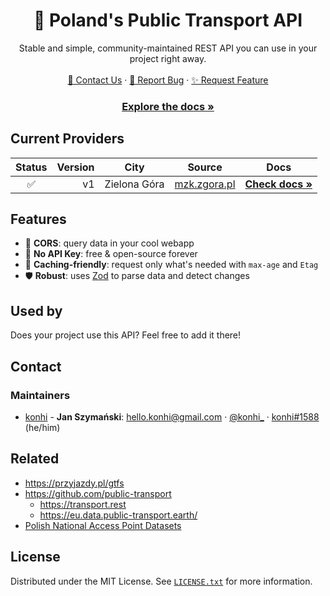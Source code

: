 <div align="center">
<!--
  <a href="https://github.com/github_username/repo_name">
    <img src="images/logo.png" alt="Logo" width="80" height="80">
  </a>
-->
<h1 align="center">🚌 Poland's Public Transport API</h3>

  <p align="center">
    Stable and simple, community-maintained REST API you can use in your project right away.
    <br>
    <br>
    <a href="https://github.com/konhi/poland-public-transport-api#Contact">💬 Contact Us</a>
    ·
    <a href="https://github.com/konhi/poland-public-transport-api/issues">🐛 Report Bug</a>
    ·
    <a href="https://github.com/konhi/poland-public-transport-api/issues">✨ Request Feature</a>
  </p>
     <h3> <a href="https://poland-public-transport-api.azurewebsites.net"><strong>Explore the docs »</strong></a></h2>
</div>

## Current Providers
| Status | Version | City | Source | Docs |
|:------:|----:|------|------|:---:|
| ✅ | v1 | Zielona Góra | [mzk.zgora.pl](https://mzk.zgora.pl) | [**Check docs »**](https://poland-public-transport-api.azurewebsites.net/#api-zielonagoramzk) |

## Features

- 📱 **CORS**: query data in your cool webapp
- 🔑 **No API Key**: free & open-source forever
- 💨 **Caching-friendly**: request only what's needed with `max-age` and `Etag`
- 🛡 **Robust**: uses [Zod](https://github.com/colinhacks/zod/) to parse data and detect changes

## Used by
Does your project use this API? Feel free to add it there!

## Contact

### Maintainers
- [konhi](https://github.com/konhi) - **Jan Szymański**: [<hello.konhi@gmail.com>](mailto:hello.konhi@gmail.com) · [@konhi_](https://twitter.com/konhi_) · [konhi#1588](https://discord.com) (he/him)

## Related
- https://przyjazdy.pl/gtfs
- https://github.com/public-transport
  - https://transport.rest
  - https://eu.data.public-transport.earth/
- [Polish National Access Point Datasets](https://dane.gov.pl/pl/dataset/1739,krajowy-punkt-dostepowy-kpd-multimodalne-usugi-informacji-o-podrozach)

## License

Distributed under the MIT License. See [`LICENSE.txt`](https://github.com/konhi/poland-public-transport-api/blob/main/LICENSE) for more information.
